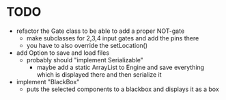 # TODO

- refactor the Gate class to be able to add a proper NOT-gate
  - make subclasses for 2,3,4 input gates and add the pins there
  - you have to also override the setLocation()
- add Option to save and load files
  - probably should "implement Serializable"
      - maybe add a static ArrayList to Engine and save everything which is displayed there and then serialize it
- implement "BlackBox"
    - puts the selected components to a blackbox and displays it as a box